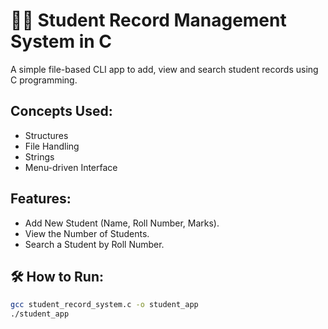 # 👩‍🏫 Student Record Management System in C

A simple file-based CLI app to add, view and search student records using C programming. 

## Concepts Used: 
- Structures
- File Handling
- Strings
- Menu-driven Interface

## Features:
- Add New Student (Name, Roll Number, Marks).
- View the Number of Students.
- Search a Student by Roll Number.
 
 ## 🛠️ How to Run:
```bash
gcc student_record_system.c -o student_app
./student_app
  
